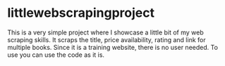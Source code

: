 # littlewebscrapingproject
This is a very simple project where I showcase a little bit of my web scraping skills. It scraps the title, price availability, rating and link for multiple books. Since it is a training website, there is no user needed. To use you can use the code as it is.
